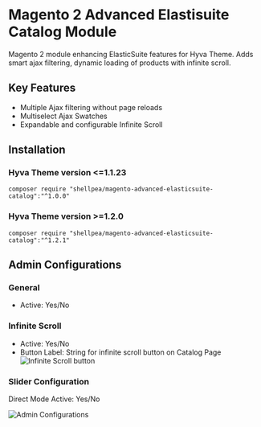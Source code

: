 # Magento 2 Advanced Elastisuite Catalog Module
Magento 2 module enhancing ElasticSuite features for Hyva Theme. Adds smart ajax filtering, dynamic loading of products with infinite scroll.

## Key Features
- Multiple Ajax filtering without page reloads
- Multiselect Ajax Swatches
- Expandable and configurable Infinite Scroll


## Installation

### Hyva Theme version <=1.1.23
```
composer require "shellpea/magento-advanced-elasticsuite-catalog":"^1.0.0"
```
### Hyva Theme version >=1.2.0
```
composer require "shellpea/magento-advanced-elasticsuite-catalog":"^1.2.1"
```

## Admin Configurations
### General
- Active: Yes/No
### Infinite Scroll
- Active: Yes/No
- Button Label: String for infinite scroll button on Catalog Page
![Infinite Scroll button](https://user-images.githubusercontent.com/55882198/236670329-ba761d13-45a4-41a5-8723-f130d88926dd.png)
### Slider Configuration
Direct Mode Active: Yes/No

![Admin Configurations](https://user-images.githubusercontent.com/55882198/236669994-8ddb17f9-8f37-445d-9bf0-6e039c6ddd67.png)
